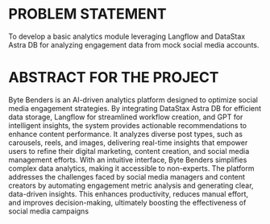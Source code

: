 # PROBLEM STATEMENT

To develop a basic analytics module leveraging Langflow and DataStax Astra DB for analyzing engagement data from mock social media accounts.

# ABSTRACT FOR THE PROJECT

Byte Benders is an AI-driven analytics platform designed to optimize social media engagement strategies. By integrating DataStax Astra DB for efficient data storage, Langflow for streamlined workflow creation, and GPT for intelligent insights, the system provides actionable recommendations to enhance content performance. It analyzes diverse post types, such as carousels, reels, and images, delivering real-time insights that empower users to refine their digital marketing, content creation, and social media management efforts. With an intuitive interface, Byte Benders simplifies complex data analytics, making it accessible to non-experts. The platform addresses the challenges faced by social media managers and content creators by automating engagement metric analysis and generating clear, data-driven insights. This enhances productivity, reduces manual effort, and improves decision-making, ultimately boosting the effectiveness of social media campaigns
